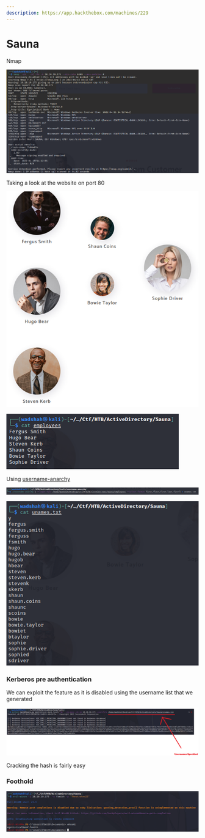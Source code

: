 ```yaml
---
description: https://app.hackthebox.com/machines/229
---
```


# Sauna

Nmap

![](<../../.gitbook/assets/image (5) (1) (1) (1) (1) (1).png>)

Taking a look at the website on port 80

![We can store them in a file](<../../.gitbook/assets/image (3) (1) (2).png>)

![](<../../.gitbook/assets/image (4) (1) (1) (1) (1).png>)

Using [username-anarchy](https://github.com/urbanadventurer/username-anarchy)

![](<../../.gitbook/assets/image (7) (1) (1) (1) (1) (1).png>)

![](<../../.gitbook/assets/image (1).png>)

### Kerberos pre authentication

We can exploit the feature as it is disabled using the username list that we generated

![We get the hash](<../../.gitbook/assets/image (6) (1) (1) (1) (1) (1).png>)

Cracking the hash is fairly easy

### Foothold

![](<../../.gitbook/assets/image (2) (1) (1) (1).png>)

